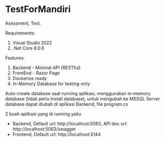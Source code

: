 # TestForMandiri
Asessment, Test.

Requirements:
1. Visual Studio 2022
2. .Net Core 8.0.6

Features:
1. Backend - Minimal API (RESTful)
2. FrontEnd - Razor Page
3. Dockerize ready
4. In-Memory Database for testing-only

Auto-create database saat running aplikasi, menggunakan in-memory database (tidak perlu install database), untuk mengubah ke MSSQL Server database dapat diubah di aplikasi Backend, file program.cs

2 buah aplikasi yang di running yaitu 
- Backend, Default url: http://localhost:5063, API doc url: http://localhost:5063/swagger
- Frontend, Default url: http://localhost:5144

